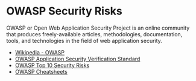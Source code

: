 # OWASP Security Risks

OWASP or Open Web Application Security Project is an online community that produces freely-available articles, methodologies, documentation, tools, and technologies in the field of web application security.

- [Wikipedia - OWASP](https://en.wikipedia.org/wiki/OWASP)
- [OWASP Application Security Verification Standard](https://github.com/OWASP/ASVS)
- [OWASP Top 10 Security Risks](https://cheatsheetseries.owasp.org/IndexTopTen.html)
- [OWASP Cheatsheets](https://cheatsheetseries.owasp.org/cheatsheets/AJAX_Security_Cheat_Sheet.html)
